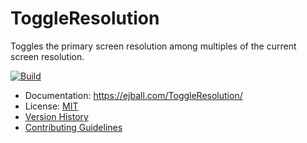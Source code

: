 # ToggleResolution

Toggles the primary screen resolution among multiples of the current screen resolution.

[![Build](https://github.com/ejball/ToggleResolution/workflows/Build/badge.svg)](https://github.com/ejball/ToggleResolution/actions?query=workflow%3ABuild)

* Documentation: https://ejball.com/ToggleResolution/
* License: [MIT](LICENSE)
* [Version History](VersionHistory.md)
* [Contributing Guidelines](CONTRIBUTING.md)
